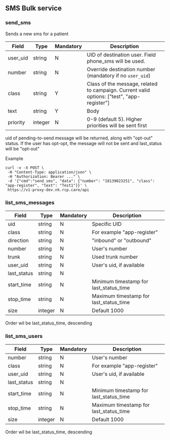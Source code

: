 ## SMS Bulk service

### send_sms

Sends a new sms for a patient

|Field|Type|Mandatory|Description
|---|---|---|---
|user_uid|string|N|UID of destination user. Field phone_sms will be used.
|number|string|N|Override destination number (mandatory if no `user_uid`)
|class|string|Y|Class of the message, related to campaign. Current valid options: ["test", "app-register"]
|text|string|Y|Body
|priority|integer|N|0-9 (default 5). Higher priorities will be sent first

uid of pending-to-send message will be returned, along with "opt-out" status.
If the user has opt-opt, the message will not be sent and last_status will be "opt-out"

Example

```
curl -v -X POST \
 -H "Content-Type: application/json" \
 -H "Authorization: Bearer ..." \
 -d '{"cmd":"send_sms", "data": {"number": "18139023251", "class": "app-register", "text": "Test1"}}' \
 https://v1-proxy-dev.nk.rcp.care/api
```


### list_sms_messages

|Field|Type|Mandatory|Description
|---|---|---|---
|uid|string|N|Specific UID
|class|string|N|For example "app-register"
|direction|string|N|"inbound" or "outbound"
|number|string|N|User's number
|trunk|string|N|Used trunk number
|user_uid|string|N|User's uid, if available
|last_status|string|N|
|start_time|string|N|Minimum timestamp for last_status_time
|stop_time|string|N|Maximum timestamp for last_status_time
|size|integer|N|Default 1000

Order wil be last_status_time, descending

### list_sms_users

|Field|Type|Mandatory|Description
|---|---|---|---
|number|string|N|User's number
|class|string|N|For example "app-register"
|user_uid|string|N|User's uid, if available
|last_status|string|N|
|start_time|string|N|Minimum timestamp for last_status_time
|stop_time|string|N|Maximum timestamp for last_status_time
|size|integer|N|Default 1000

Order wil be last_status_time, descending
